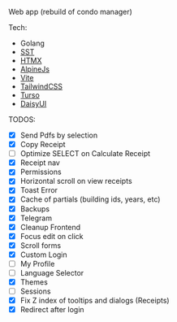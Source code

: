 Web app (rebuild of condo manager)

Tech:

- Golang
- [SST](https://sst.dev/)
- [HTMX](https://htmx.org/)
- [AlpineJs](https://alpinejs.dev/)
- [Vite](https://vite.dev/)
- [TailwindCSS](https://tailwindcss.com/)
- [Turso](https://turso.tech/)
- [DaisyUI](https://daisyui.com/)

TODOS:

- [x] Send Pdfs by selection
- [x] Copy Receipt
- [ ] Optimize SELECT on Calculate Receipt
- [x] Receipt nav
- [x] Permissions
- [x] Horizontal scroll on view receipts
- [x] Toast Error
- [x] Cache of partials (building ids, years, etc)
- [x] Backups
- [x] Telegram
- [x] Cleanup Frontend
- [x] Focus edit on click
- [x] Scroll forms
- [x] Custom Login
- [ ] My Profile
- [ ] Language Selector
- [x] Themes
- [ ] Sessions
- [x] Fix Z index of tooltips and dialogs (Receipts)
- [x] Redirect after login